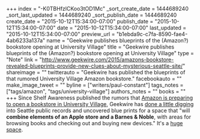 +++
index = "-K0TBHfzlCKoo3tOD1Mc"
_sort_create_date = 1444689240
_sort_last_updated = 1444689240
_sort_publish_date = 1444689240
create_date = "2015-10-12T15:34:00-07:00"
publish_date = "2015-10-12T15:34:00-07:00"
date = "2015-10-12T15:34:00-07:00"
last_updated = "2015-10-12T15:34:00-07:00"
preview_url = "b1ebda9c-c7fa-8590-fae4-4ab6233a137a"
name = "Geekwire publishes blueprints of the (Amazon?) bookstore opening at University Village"
title = "Geekwire publishes blueprints of the (Amazon?) bookstore opening at University Village"
type = "Note"
link = "http://www.geekwire.com/2015/amazons-bookstore-revealed-blueprints-provide-new-clues-about-mysterious-seattle-site/"
shareimage = ""
twitterauto = "Geekwire has published the blueprints of that rumored University Village Amazon bookstore."
facebookauto = ""
make_image_tweet = ""
byline = ["writers/paul-constant"]
tags_notes = ["tags/amazon", "tags/university-village"]
authors_notes = ""
books = ""
+++
Since Shelf Awareness published the rumors that [Amazon is preparing to open a bookstore in University Village](http://seattlereviewofbooks.com/notes/2015/10/08/amazon-to-open-bookstore-in-university-village/), Geekwire has [done a little digging](http://www.geekwire.com/2015/amazons-bookstore-revealed-blueprints-provide-new-clues-about-mysterious-seattle-site/) into Seattle public records and uncovered blue prints for a space that "will **combine elements of an Apple store and a Barnes & Noble**, with areas for browsing books and checking out and buying new devices." It's a [huge space](http://www.geekwire.com/2015/amazons-bookstore-revealed-blueprints-provide-new-clues-about-mysterious-seattle-site/). 